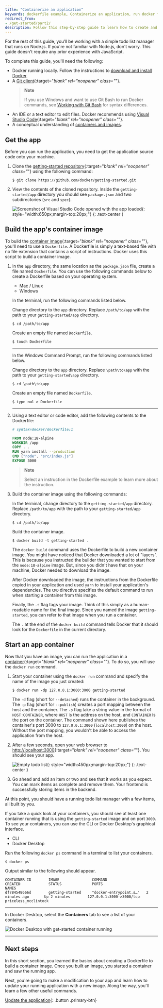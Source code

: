 ```yaml
---
title: "Containerize an application"
keywords: dockerfile example, Containerize an application, run docker file, running docker file, how to run dockerfile, example dockerfile, how to create a docker container, create dockerfile, simple dockerfile, creating containers
redirect_from:
- /get-started/part2/
description: Follow this step-by-step guide to learn how to create and run a containerized application using Docker
---
```


For the rest of this guide, you'll be working with a simple todo
list manager that runs on Node.js. If you're not familiar with Node.js,
don't worry. This guide doesn't require any prior experience with JavaScript.

To complete this guide, you'll need the following:

- Docker running locally. Follow the instructions to [download and install Docker](../get-docker.md).
- A [Git client](https://git-scm.com/downloads){:target="_blank" rel="noopener" class="_"}.
  > **Note**
  >
  > If you use Windows and want to use Git Bash to run Docker commands, see [Working with Git Bash](../desktop/troubleshoot/topics.md#working-with-git-bash) for syntax differences.
- An IDE or a text editor to edit files. Docker recommends using [Visual Studio Code](https://code.visualstudio.com/){:target="_blank" rel="noopener" class="_"}.
- A conceptual understanding of [containers and images](../get-started/overview.md/#docker-objects).

## Get the app

Before you can run the application, you need to get the application source code onto your machine.

1. Clone the [getting-started repository](https://github.com/docker/getting-started/tree/master){:target="_blank" rel="noopener" class="_"} using the following command:

   ```console
   $ git clone https://github.com/docker/getting-started.git
   ```

2. View the contents of the cloned repository. Inside the `getting-started/app` directory you should see `package.json` and two subdirectories (`src` and `spec`).

    ![Screenshot of Visual Studio Code opened with the app loaded](images/ide-screenshot.png){: style="width:650px;margin-top:20px;"}
    {: .text-center }

## Build the app's container image

To build the [container image](../get-started/overview.md/#docker-objects){:target="_blank" rel="noopener" class="_"}, you'll need to use a `Dockerfile`. A Dockerfile is simply a text-based file with no file extension that contains a script of instructions. Docker uses this script to build a container image.

1. In the `app` directory, the same location as the `package.json` file, create a file named `Dockerfile`. You can use the following commands below to create a Dockerfile based on your operating system.

   <ul class="nav nav-tabs">
     <li class="active"><a data-toggle="tab" data-target="#mac-linux">Mac / Linux</a></li>
     <li><a data-toggle="tab" data-target="#windows">Windows</a></li>
   </ul>
   <div class="tab-content">
   <div id="mac-linux" class="tab-pane fade in active" markdown="1">

    In the terminal, run the following commands listed below.

    Change directory to the `app` directory. Replace `/path/to/app` with the path to your `getting-started/app` directory.
    ```console
    $ cd /path/to/app
    ```
    Create an empty file named `Dockerfile`.
    ```console
    $ touch Dockerfile
    ```

    <hr>
   </div>
   <div id="windows" class="tab-pane fade" markdown="1">

    In the Windows Command Prompt, run the following commands listed below.

    Change directory to the `app` directory. Replace `\path\to\app` with the path to your `getting-started\app` directory.
    ```console
    $ cd \path\to\app
    ```
    Create an empty file named `Dockerfile`.
    ```console
    $ type nul > Dockerfile
    ```
    <hr>
   </div>
   </div>

2. Using a text editor or code editor, add the following contents to the Dockerfile:

   ```dockerfile
   # syntax=docker/dockerfile:1
   
   FROM node:18-alpine
   WORKDIR /app
   COPY . .
   RUN yarn install --production
   CMD ["node", "src/index.js"]
   EXPOSE 3000
   ```
   > **Note**
   >
   > Select an instruction in the Dockerfile example to learn more about the instruction.

3. Build the container image using the following commands:

   In the terminal, change directory to the `getting-started/app` directory. Replace `/path/to/app` with the path to your `getting-started/app` directory.

   ```console
   $ cd /path/to/app
   ```

   Build the container image.
   ```console
   $ docker build -t getting-started .
   ```

   The `docker build` command uses the Dockerfile to build a new container image. You might have noticed that Docker downloaded a lot of "layers". This is because you instructed the builder that you wanted to start from the `node:18-alpine` image. But, since you didn't have that on your machine, Docker needed to download the image.

   After Docker downloaded the image, the instructions from the Dockerfile copied in your application and used `yarn` to install your application's dependencies. The `CMD` directive specifies the default command to run when starting a container from this image.

   Finally, the `-t` flag tags your image. Think of this simply as a human-readable name for the final image. Since you named the image `getting-started`, you can refer to that image when you run a container.

   The `.` at the end of the `docker build` command tells Docker that it should look for the `Dockerfile` in the current directory.

## Start an app container

Now that you have an image, you can run the application in a [container](../get-started/overview.md/#docker-objects){:target="_blank" rel="noopener" class="_"}. To do so, you will use the `docker run` command.

1. Start your container using the `docker run` command and specify the name of the image you just created:

   ```console
   $ docker run -dp 127.0.0.1:3000:3000 getting-started
   ```

   The `-d` flag (short for `--detached`) runs the container in the background.
   The `-p` flag (short for `--publish`) creates a port mapping between the host and the container.
   The `-p` flag take a string value in the format of `HOST:CONTAINER`,
   where `HOST` is the address on the host, and `CONTAINER` is the port on the container.
   The command shown here publishes the container's port 3000 to `127.0.0.1:3000` (`localhost:3000`) on the host.
   Without the port mapping, you wouldn't be able to access the application from the host.

2. After a few seconds, open your web browser to [http://localhost:3000](http://localhost:3000){:target="_blank" rel="noopener" class="_"}.
   You should see your app.

   ![Empty todo list](images/todo-list-empty.png){: style="width:450px;margin-top:20px;"}
   {: .text-center }

3. Go ahead and add an item or two and see that it works as you expect. You can mark items as complete and remove them. Your frontend is successfully storing items in the backend.


At this point, you should have a running todo list manager with a few items, all built by you.

If you take a quick look at your containers, you should see at least one container running that is using the `getting-started` image and on port `3000`. To see your containers, you can use the CLI or Docker Desktop's graphical interface.

   <ul class="nav nav-tabs">
     <li class="active"><a data-toggle="tab" data-target="#cli">CLI</a></li>
     <li><a data-toggle="tab" data-target="#gui">Docker Desktop</a></li>
   </ul>
   <div class="tab-content">
   <div id="cli" class="tab-pane fade in active" markdown="1">

Run the following `docker ps` command in a terminal to list your containers.

```console
$ docker ps
```
Output similar to the following should appear.
```console
CONTAINER ID        IMAGE               COMMAND                  CREATED             STATUS              PORTS                      NAMES
df784548666d        getting-started     "docker-entrypoint.s…"   2 minutes ago       Up 2 minutes        127.0.0.1:3000->3000/tcp   priceless_mcclintock
```

<hr>
</div>
<div id="gui" class="tab-pane fade" markdown="1">

In Docker Desktop, select the **Containers** tab to see a list of your containers.

![Docker Desktop with get-started container running](images/dashboard-two-containers.png)

<hr>
</div>
</div>

## Next steps

In this short section, you learned the basics about creating a Dockerfile to build a container image. Once you built an image, you started a container and saw the running app.

Next, you're going to make a modification to your app and learn how to update your running application with a new image. Along the way, you'll learn a few other useful commands.

[Update the application](03_updating_app.md){: .button .primary-btn}
